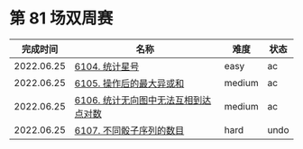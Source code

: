# 第 81 场双周赛

**完成时间**|**名称**|**难度**|**状态**
------------|--------|--------|-------
2022.06.25|[6104. 统计星号](./6104.%20统计星号)|easy|ac
2022.06.25|[6105. 操作后的最大异或和](./6105.%20操作后的最大异或和)|medium|ac
2022.06.25|[6106. 统计无向图中无法互相到达点对数](./6106.%20统计无向图中无法互相到达点对数)|medium|ac
2022.06.25|[6107. 不同骰子序列的数目](./6107.%20不同骰子序列的数目)|hard|undo
